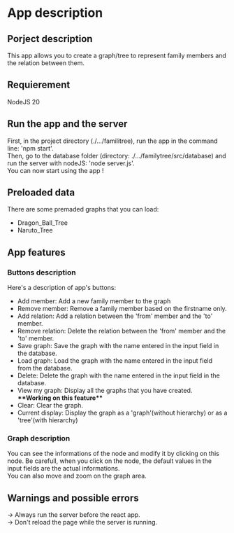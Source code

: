 <h1>App description</h1>

<h2>Porject description</h2>
This app allows you to create a graph/tree to represent family members and the relation between them.

<h2>Requierement</h2>
NodeJS 20

<h2>Run the app and the server</h2>
<p>
  First, in the project directory (./.../familitree), run the app in the command line: 'npm start'.<br/>
 Then, go to the database folder (directory: ./.../familytree/src/database) and run the server with nodeJS: 'node server.js'.<br/>
 You can now start using the app !
</p>

<h2>Preloaded data</h2>
<p>
  There are some premaded graphs that you can load:<br/>
 <ul>
  <li>
   Dragon_Ball_Tree
  </li>
  <li>
   Naruto_Tree
  </li>
 </ul>
</p>

<h2>App features</h2>
<h3>Buttons description</h3>
Here's a description of app's buttons:
<ul>
 <li>Add member: Add a new family member to the graph</li>
 <li>Remove member: Remove a family member based on the firstname only.</li>
 <li>Add relation: Add a relation between the 'from' member and the 'to' member.</li>
 <li>Remove relation: Delete the relation between the 'from' member and the 'to' member.</li>
 <li>Save graph: Save the graph with the name entered in the input field in the database.</li>
 <li>Load graph: Load the graph with the name entered in the input field from the database.</li>
 <li>Delete: Delete the graph with the name entered in the input field in the database.</li>
 <li>View my graph: Display all the graphs that you have created. <b>**Working on this feature**</b></li>
 <li>Clear: Clear the graph.</li>
 <li>Current display: Display the graph as a 'graph'(without hierarchy) or as a 'tree'(with hierarchy)</li>
</ul>

<h3>Graph description</h3>
<p>
  You can see the informations of the node and modify it by clicking on this node. Be carefull, when you click on the node, the default values in the input fields are the actual informations.<br/>
  You can also move and zoom on the graph area.
</p>

<h2>Warnings and possible errors</h2>
-> Always run the server before the react app.<br/>
-> Don't reload the page while the server is running.
